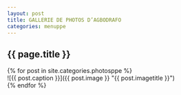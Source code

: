 ```yaml
---
layout: post
title: GALLERIE DE PHOTOS D’AGBODRAFO
categories: menuppe
---
```


## {{ page.title }}

<div id="sliderFrame" markdown="1">
<div id="slider" markdown="1">
{% for post in site.categories.photosppe %}
 <div class="figure" markdown="1">
  ![{{ post.caption }}]({{ post.image }} "{{ post.imagetitle }}")
 </div>
{% endfor %}
</div>
</div>